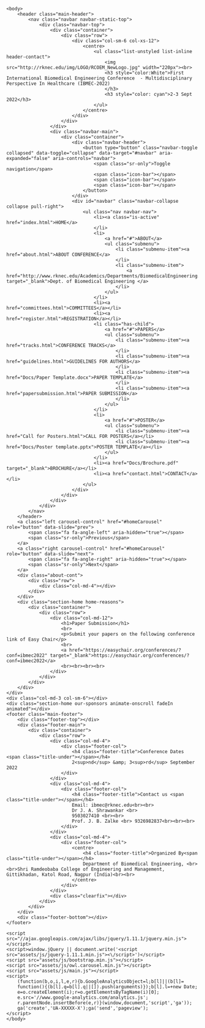  <html>
     <head>
        <meta charset="utf-8">
        <title>First International Biomedical Engineering Conference - Multidisciplinary Perspective In Healthcare (IBMEC-2022)</title>
        <meta name="description" content="First International Biomedical Engineering Conference - Multidisciplinary Perspective In Healthcare (IBMEC-2022)">
        <meta name="viewport" content="width=device-width, initial-scale=1">
        <link href="http://fonts.googleapis.com/css?family=Open+Sans:400,300,700" rel="stylesheet" type="text/css">
        <link href="http://fonts.googleapis.com/css?family=Dosis:400,700" rel="stylesheet" type="text/css">
        <link rel="stylesheet" href="assets/css/bootstrap.min.css">
        <link rel="stylesheet" href="assets/css/font-awesome.min.css">
        <link rel="stylesheet" href="assets/css/owl.carousel.css">
        <link rel="stylesheet" href="assets/css/style.css">
        <script src="//www.google-analytics.com/analytics.js">
        </script>
        <script src="assets/js/modernizr-2.6.2.min.js">
        </script>
    </head>

    <body>
        <header class="main-header">
            <nav class="navbar navbar-static-top">
                <div class="navbar-top">
                    <div class="container">
                        <div class="row">
                            <div class="col-sm-6 col-xs-12">
                                <centre>
                                    <ul class="list-unstyled list-inline header-contact">
                                        <img src="http://rknec.edu/img/LOGO/RCOEM_NewLogo.jpg" width="220px"><br>
                                        <h3 style="color:White">First International Biomedical Engineering Conference  - Multidisciplinary Perspective In Healthcare (IBMEC-2022)
                                        </h3>
                                        <h3 style="color: cyan">2-3 Sept 2022</h3>
                                    </ul>  
                                </centre>
                            </div>
                        </div>
                    </div>
                    <div class="navbar-main">
                        <div class="container">
                            <div class="navbar-header">
                                <button type="button" class="navbar-toggle collapsed" data-toggle="collapse" data-target="#navbar" aria-expanded="false" aria-controls="navbar">
                                    <span class="sr-only">Toggle navigation</span>
                                    <span class="icon-bar"></span>
                                    <span class="icon-bar"></span>
                                    <span class="icon-bar"></span>
                                </button>
                            </div>
                            <div id="navbar" class="navbar-collapse collapse pull-right">
                                <ul class="nav navbar-nav">
                                    <li><a class="is-active" href="index.html">HOME</a>
                                    </li>
                                    <li>
                                        <a href="#">ABOUT</a>
                                        <ul class="submenu">
                                            <li class="submenu-item"><a href="about.html">ABOUT CONFERENCE</a>
                                            </li>
                                            <li class="submenu-item">
                                                <a href="http://www.rknec.edu/Academics/Departments/BiomedicalEngineering.aspx" target="_blank">Dept. of Biomedical Engineering </a>
                                            </li>
                                        </ul>
                                    </li>
                                    <li><a href="committees.html">COMMITTEES</a></li>
                                    <li><a href="register.html">REGISTRATION</a></li>
                                    <li class="has-child">
                                        <a href="#">PAPERS</a>
                                        <ul class="submenu">
                                            <li class="submenu-item"><a href="tracks.html">CONFERENCE TRACKS</a>
                                            </li>
                                            <li class="submenu-item"><a href="guidelines.html">GUIDELINES FOR AUTHORS</a>
                                            </li>
                                            <li class="submenu-item"><a href="Docs/Paper Template.docx">PAPER TEMPLATE</a>
                                            </li>
                                            <li class="submenu-item"><a href="papersubmission.html">PAPER SUBMISSION</a>
                                            </li>
                                        </ul>
                                    </li>
                                    <li>
                                        <a href="#">POSTER</a>
                                        <ul class="submenu">
                                            <li class="submenu-item"><a href="Call for Posters.html">CALL FOR POSTERS</a></li>
                                            <li class="submenu-item"><a href="Docs/Poster template.pptx">POSTER TEMPLATE</a></li>
                                        </ul>
                                    </li>
                                    <li><a href="Docs/Brochure.pdf" target="_blank">BROCHURE</a></li>
                                    <li><a href="contact.html">CONTACT</a></li>
                                </ul>
                            </div>
                        </div>
                    </div>
                </div>
            </nav> 
        </header>
        <a class="left carousel-control" href="#homeCarousel" role="button" data-slide="prev">
            <span class="fa fa-angle-left" aria-hidden="true"></span>
            <span class="sr-only">Previous</span>
        </a>
        <a class="right carousel-control" href="#homeCarousel" role="button" data-slide="next">
            <span class="fa fa-angle-right" aria-hidden="true"></span>
            <span class="sr-only">Next</span>
        </a>
        <div class="about-cont">
            <div class="row">
                <div class="col-md-4"></div>
            </div>
        </div>
        <div class="section-home home-reasons">
            <div class="container">
                <div class="row">
                    <div class="col-md-12">
                        <h1>Paper Submission</h1>
                        <br>
                        <p>Submit your papers on the following conference link of Easy Chair</p>
                        <br> 
                        <a href="https://easychair.org/conferences/?conf=ibmec2022" target="_blank">https://easychair.org/conferences/?conf=ibmec2022</a>
                        <br><br><br><br>
                    </div>
                </div>
            </div>
        </div>
    </div>
    <div class="col-md-3 col-sm-6"></div>
    <div class="section-home our-sponsors animate-onscroll fadeIn animated"></div>
    <footer class="main-footer">
        <div class="footer-top"></div>
        <div class="footer-main">
            <div class="container">
                <div class="row">
                    <div class="col-md-4">
                        <div class="footer-col">
                            <h4 class="footer-title">Conference Dates <span class="title-under"></span></h4>
                            2<sup>nd</sup> &amp; 3<sup>rd</sup> September 2022
                        </div>
                    </div>
                    <div class="col-md-4">
                        <div class="footer-col">
                            <h4 class="footer-title">Contact us <span class="title-under"></span></h4>
                            Email: ibmec@rknec.edu<br><br>
                            Dr J. A. Shrawankar <br>
                            9503027410 <br><br> 
                            Prof. J. B. Zalke <br> 9326982837<br><br><br>
                        </div>
                    </div>
                    <div class="col-md-4">
                        <div class="footer-col">
                            <centre>
                                <h4 class="footer-title">Organized By<span class="title-under"></span></h4>
                                Department of Biomedical Engineering, <br><br>Shri Ramdeobaba College of Engineering and Management, Gittikhadan, Katol Road, Nagpur (India)<br><br>
                            </centre>
                        </div>
                    </div>
                    <div class="clearfix"></div>
                </div>
            </div>
        </div>
        <div class="footer-bottom"></div>
    </footer> 
    
    <script src="//ajax.googleapis.com/ajax/libs/jquery/1.11.1/jquery.min.js"></script>
    <script>window.jQuery || document.write('<script src="assets/js/jquery-1.11.1.min.js"><\/script>')</script>
    <script src="assets/js/bootstrap.min.js"></script>
    <script src="assets/js/owl.carousel.min.js"></script>
    <script src="assets/js/main.js"></script>
    <script>
        (function(b,o,i,l,e,r){b.GoogleAnalyticsObject=l;b[l]||(b[l]=
        function(){(b[l].q=b[l].q||[]).push(arguments)});b[l].l=+new Date;
        e=o.createElement(i);r=o.getElementsByTagName(i)[0];
        e.src='//www.google-analytics.com/analytics.js';
        r.parentNode.insertBefore(e,r)}(window,document,'script','ga'));
        ga('create','UA-XXXXX-X');ga('send','pageview');
    </script>
    </body>
</html>
